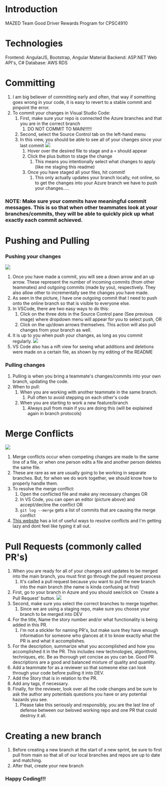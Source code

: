 # Introduction 
MAZED Team Good Driver Rewards Program for CPSC4910

# Technologies
Frontend: AngularJS, Bootstrap, Angular Material
Backend: ASP.NET Web API's, C#
Database: AWS RDS

# Committing

1. I am big believer of committing early and often, that way if something goes wrong in your code, it is easy to revert to a stable commit and pinpoint the error. 
2. To commit your changes in Visual Studio Code:
   1. First, make sure your repo is connected the Azure branches and that you are in the correct branch
      1. DO NOT COMMIT TO MAIN!!!!!!
   2. Second, select the Source Control tab on the left-hand menu 
   3. In this view, you should be able to see all of your changes since your last commit
       ![](images/Staged_changes.png)
      1. Hover over the desired file to stage and a `+` should appear
      2. Click the plus button to stage the change
         1. This means you intentionally select what changes to apply (like me staging this readme)
      3. Once you have staged all your files, hit commit!
         1. This only actually updates your branch locally, not online, so to get the changes into your Azure branch we have to push your changes.....
### NOTE: Make sure your commits have meaningful commit messages. This is so that when other teammates look at your branches/commits, they will be able to quickly pick up what exactly each commit achieved.

# Pushing and Pulling
### Pushing your changes 
   ![](images/Push_pull.png)
   1. Once you have made a commit, you will see a down arrow and an up arrow. These represent the number of incoming commits (from other teammates) and outgoing commits (made by you), respectively. They also allow other to incrementally see the changes you have made.
   2. As seen in the picture, I have one outgoing commit that I need to push onto the online branch so that is visible to everyone else. 
   3. In VSCode, there are two easy ways to do this:
      1. Click on the three dots in the Source Control pane (See previous image) where dropdown menu will appear for you to select push, OR
      2. Click on the up/down arrows themselves. This action will also pull changes from your branch as well.
4. It is up to you when push your changes, as long as you commit regularly.
![](images/Change_file_view.png)
5. VS Code also has a nift view for seeing what additions and deletions were made on a certain file, as shown by my editing of the README

### Pulling changes
   1. Pulling is when you bring a teammate's changes/commits into your own branch, updating the code. 
   2. When to pull: 
      1. When you are working with another teammate in the same branch. 
         1. Pull often to avoid stepping on each other's code
      2. When you are starting to work a new feature/branch
         1. Always pull from main if you are doing this (will be explained again in branch protocols)

# Merge Conflicts
![](images/Merge_conflicts.png)
1. Merge conflicts occur when competing changes are made to the same line of a file, or when one person edits a file and another person deletes the same file.
2. These are rare as we are usually going to be working in separate branches. But, for when we do work together, we should know how to properly handle them. 
3. To resolve the merge conflict:
   1. Open the conflicted file and make any necessary changes OR
   2. In VS Code, you can open an editor (picture above) and accept/decline the conflict OR
   3. `git log --merge` gets a list of commits that are causing the merge conflict
4. [This website](https://www.simplilearn.com/tutorials/git-tutorial/merge-conflicts-in-git) has a lot of useful ways to resolve conflicts and I'm getting lazy and dont feel like typing it all out.
   

# Pull Requests (commonly called PR's)
1. When you are ready for all of your changes and updates to be merged into the main branch, you must first go through the pull request process
   1. It's called a pull request because you want to pull the new branch into the main branch (the name is kinda confusing at first)
2. First, go to your branch in Azure and you should see/click on `Create a Pull Request' button.
   ![](images/PR.png)
3. Second, make sure you select the correct branches to merge together.
   1. Since we are using a staging repo, make sure you choose your branch to be merged into DEV
4. For the title, Name the story number and/or what functionality is being added in this PR.
   1. I'm not a stickler for naming PR's, but make sure they have enough information for someone who glances at it to know exactly what the PR is and what it accomplishes.
5. For the description, summarize what you accomplished and how you accomplished it in the PR. This includes new technologies, algorithms, techniques, etc. Be as thorough yet concise as you can be. Good PR descriptions are a good and balanced mixture of quality and quantity. 
6. Add a teammate for as a reviewer so that someone else can look through your code before pulling it into DEV.
7. Add the Story that is in relation to the PR.
8. Add any tags, if necessary.
9. Finally, for the reviewer, look over all the code changes and be sure to ask the author any potentials questions you have or any potential hazards you see.
   1.  Please take this seriously and responsibly, you are the last line of defense between our beloved working repo and one PR that could destroy it all.

# Creating a new branch
1. Before creating a new branch at the start of a new sprint, be sure to first pull from main so that all of our local branches and repos are up to date and matching. 
2. After that, create your new branch

### Happy Coding!!!